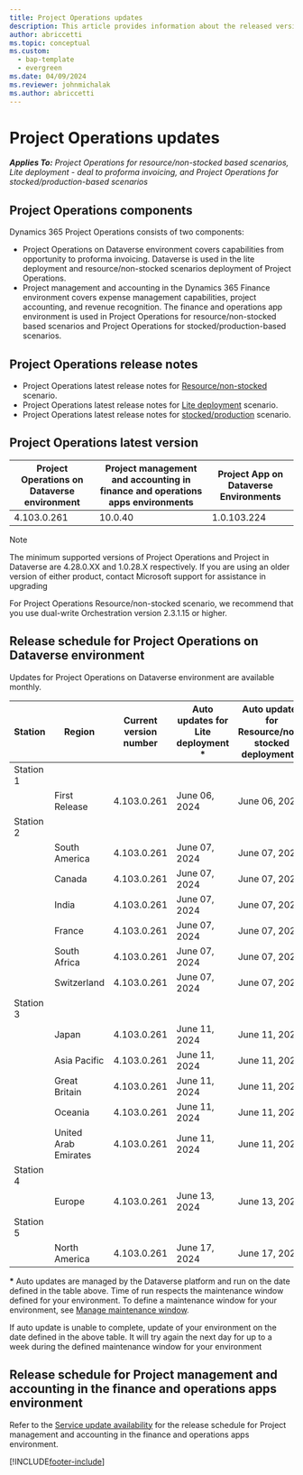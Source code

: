 ```yaml
---
title: Project Operations updates
description: This article provides information about the released versions of Dynamics 365 Project Operations.
author: abriccetti
ms.topic: conceptual
ms.custom: 
  - bap-template
  - evergreen
ms.date: 04/09/2024
ms.reviewer: johnmichalak
ms.author: abriccetti
---
```


# Project Operations updates

_**Applies To:** Project Operations for resource/non-stocked based scenarios, Lite deployment - deal to proforma invoicing, and Project Operations for stocked/production-based scenarios_



## Project Operations components

Dynamics 365 Project Operations consists of two components:

- Project Operations on Dataverse environment covers capabilities from opportunity to proforma invoicing. Dataverse is used in the lite deployment and resource/non-stocked scenarios deployment of Project Operations.
- Project management and accounting in the Dynamics 365 Finance environment covers expense management capabilities, project accounting, and revenue recognition. The finance and operations app environment is used in Project Operations for resource/non-stocked based scenarios and Project Operations for stocked/production-based scenarios.

## Project Operations release notes
- Project Operations latest release notes for [Resource/non-stocked](whats-new-june-2024-resource-based.md) scenario.
- Project Operations latest release notes for [Lite deployment](../pro/whats-new/whats-new-june-2024-lite.md) scenario.
- Project Operations latest release notes for [stocked/production](../prod-pma/whats-new/whats-new-Feb-2024-stocked.md) scenario.

## Project Operations latest version

| Project Operations on Dataverse environment | Project management and accounting in finance and operations apps environments | Project App on Dataverse Environments |
| --- | --- | --- |
| 4.103.0.261 | 10.0.40 | 1.0.103.224 |

> [!NOTE]
> The minimum supported versions of Project Operations and Project in Dataverse are 4.28.0.XX and 1.0.28.X respectively. If you are using an older version of either product, contact Microsoft support for assistance in upgrading

For Project Operations Resource/non-stocked scenario, we recommend that you use dual-write Orchestration version 2.3.1.15 or higher.

## Release schedule for Project Operations on Dataverse environment

Updates for Project Operations on Dataverse environment are available monthly. 

| Station | Region | Current version number | Auto updates for Lite deployment * | Auto updates for Resource/non-stocked deployment * | Next version number | Next version generally available |
|-----------|-----------------------|-----------------|--------------------|---------------------|---------------------|---------------------|
| Station 1 |   &nbsp;              |    &nbsp;       | &nbsp;             |      &nbsp;         |      &nbsp;         |      &nbsp;         |
|   &nbsp;  | First Release         |  4.103.0.261     | June 06, 2024   | June 06, 2024    | 4.105.0.13          | June 21, 2024   |
| Station 2 |   &nbsp;              |    &nbsp;       | &nbsp;             |      &nbsp;         |      &nbsp;         |      &nbsp;         |
|   &nbsp;  | South America         |  4.103.0.261     | June 07, 2024   | June 07, 2024   | 4.105.0.13          | June 28, 2024   |
|   &nbsp;  | Canada                |  4.103.0.261     | June 07, 2024   | June 07, 2024    | 4.105.0.13          | June 28, 2024   |
|   &nbsp;  | India                 |  4.103.0.261     | June 07, 2024   | June 07, 2024    | 4.105.0.13          | June 28, 2024   |
|   &nbsp;  | France                |  4.103.0.261     | June 07, 2024   | June 07, 2024    | 4.105.0.13         | June 28, 2024   |
|   &nbsp;  | South Africa          |  4.103.0.261     | June 07, 2024   | June 07, 2024   | 4.105.0.13          | June 28, 2024   |
|   &nbsp;  | Switzerland           |  4.103.0.261     | June 07, 2024   | June 07, 2024    | 4.105.0.13          | June 28, 2024   |
| Station 3 |      &nbsp;           |     &nbsp;      |     &nbsp;         |      &nbsp;         |      &nbsp;         |      &nbsp;         |
|   &nbsp;  | Japan                 |  4.103.0.261     | June 11, 2024   | June 11, 2024    | 4.105.0.13         | July 05, 2024   |
|   &nbsp;  | Asia Pacific          |  4.103.0.261     | June 11, 2024   | June 11, 2024    | 4.105.0.13          | July 05, 2024   |
|   &nbsp;  | Great Britain         |  4.103.0.261     | June 11, 2024   | June 11, 2024    | 4.105.0.13          | July 05, 2024   |
|   &nbsp;  | Oceania               |  4.103.0.261     | June 11, 2024   | June 11, 2024    | 4.105.0.13          | July 05, 2024    |
|   &nbsp;  | United Arab Emirates  |  4.103.0.261     | June 11, 2024   | June 11, 2024    | 4.105.0.13          | July 05, 2024   |
| Station 4 |     &nbsp;            |     &nbsp;      |     &nbsp;         |      &nbsp;         |      &nbsp;         |      &nbsp;         |
|   &nbsp;  | Europe                |  4.103.0.261     | June 13, 2024   | June 13, 2024    | 4.105.0.13          | July 12, 2024    |
| Station 5 |     &nbsp;            |     &nbsp;      |     &nbsp;         |      &nbsp;         |      &nbsp;         |      &nbsp;         |
|   &nbsp;  | North America         |  4.103.0.261     | June 17, 2024  | June 17, 2024   | 4.105.0.13          | July 19, 2024    |

__\*__ Auto updates are managed by the Dataverse platform and run on the date defined in the table above. Time of run respects the maintenance window defined for your environment. To define a maintenance window for your environment, see [Manage maintenance window](/power-platform/admin/manage-maintenance-window).

If auto update is unable to complete, update of your environment on the date defined in the above table. It will try again the next day for up to a week during the defined maintenance window for your environment

## Release schedule for Project management and accounting in the finance and operations apps environment

Refer to the [Service update availability](/dynamics365/fin-ops-core/fin-ops/get-started/public-preview-releases?toc=%2fdynamics365%2ffinance%2ftoc.json) for the release schedule for Project management and accounting in the finance and operations apps environment. 

[!INCLUDE[footer-include](../includes/footer-banner.md)]
